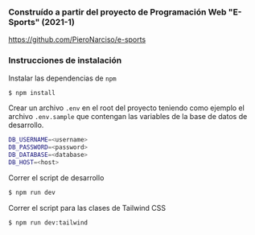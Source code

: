 ### Construído a partir del proyecto de Programación Web "E-Sports" (2021-1)
https://github.com/PieroNarciso/e-sports

### Instrucciones de instalación
Instalar las dependencias de `npm`

```bash
$ npm install
```

Crear un archivo `.env` en el root del proyecto teniendo como ejemplo el archivo `.env.sample` que contengan las variables de la base de datos de desarrollo.

```bash
DB_USERNAME=<username>
DB_PASSWORD=<password>
DB_DATABASE=<database>
DB_HOST=<host>
```

Correr el script de desarrollo

```bash
$ npm run dev
```

Correr el script para las clases de Tailwind CSS

```bash
$ npm run dev:tailwind
```
